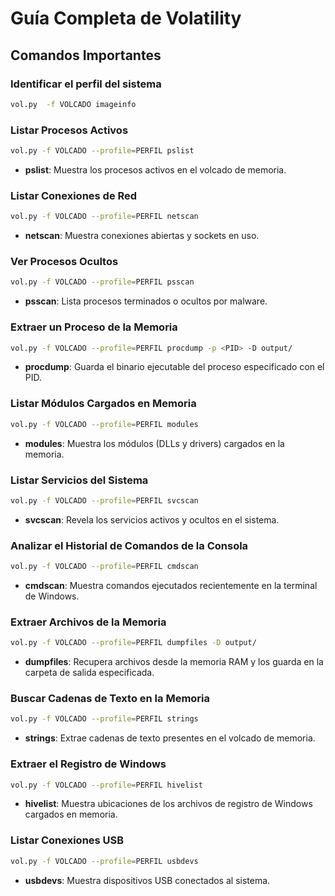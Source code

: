 # Guía Completa de Volatility

## Comandos Importantes

### Identificar el perfil del sistema

```bash
vol.py  -f VOLCADO imageinfo
```

### Listar Procesos Activos

```bash
vol.py -f VOLCADO --profile=PERFIL pslist
```

- **pslist**: Muestra los procesos activos en el volcado de memoria.

### Listar Conexiones de Red

```bash
vol.py -f VOLCADO --profile=PERFIL netscan
```

- **netscan**: Muestra conexiones abiertas y sockets en uso.

### Ver Procesos Ocultos

```bash
vol.py -f VOLCADO --profile=PERFIL psscan
```

- **psscan**: Lista procesos terminados o ocultos por malware.

### Extraer un Proceso de la Memoria

```bash
vol.py -f VOLCADO --profile=PERFIL procdump -p <PID> -D output/
```

- **procdump**: Guarda el binario ejecutable del proceso especificado con el PID.

### Listar Módulos Cargados en Memoria

```bash
vol.py -f VOLCADO --profile=PERFIL modules
```

- **modules**: Muestra los módulos (DLLs y drivers) cargados en la memoria.

### Listar Servicios del Sistema

```bash
vol.py -f VOLCADO --profile=PERFIL svcscan
```

- **svcscan**: Revela los servicios activos y ocultos en el sistema.

### Analizar el Historial de Comandos de la Consola

```bash
vol.py -f VOLCADO --profile=PERFIL cmdscan
```

- **cmdscan**: Muestra comandos ejecutados recientemente en la terminal de Windows.

### Extraer Archivos de la Memoria

```bash
vol.py -f VOLCADO --profile=PERFIL dumpfiles -D output/
```

- **dumpfiles**: Recupera archivos desde la memoria RAM y los guarda en la carpeta de salida especificada.

### Buscar Cadenas de Texto en la Memoria

```bash
vol.py -f VOLCADO --profile=PERFIL strings
```

- **strings**: Extrae cadenas de texto presentes en el volcado de memoria.

### Extraer el Registro de Windows

```bash
vol.py -f VOLCADO --profile=PERFIL hivelist
```

- **hivelist**: Muestra ubicaciones de los archivos de registro de Windows cargados en memoria.

### Listar Conexiones USB

```bash
vol.py -f VOLCADO --profile=PERFIL usbdevs
```

- **usbdevs**: Muestra dispositivos USB conectados al sistema.

